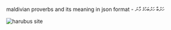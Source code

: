 maldivian proverbs and its meaning in json format - ހަރުބާ ހަރުބަހުގެ މާނަ

![harubus site](https://harubas.vercel.app/)